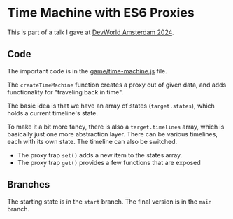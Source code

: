 # Time Machine with ES6 Proxies

This is part of a talk I gave at [DevWorld Amsterdam 2024](https://devworldconference.com/).

## Code

The important code is in the [game/time-machine.js](./game/time-machine.js) file.

The `createTimeMachine` function creates a proxy out of given data, and adds functionality for "traveling back in time".

The basic idea is that we have an array of states (`target.states`), which holds a current timeline's state.

To make it a bit more fancy, there is also a `target.timelines` array, which is basically just one more abstraction layer. There can be various timelines, each with its own state. The timeline can also be switched.

- The proxy trap `set()` adds a new item to the states array.
- The proxy trap `get()` provides a few functions that are exposed

## Branches

The starting state is in the `start` branch.
The final version is in the `main` branch.
